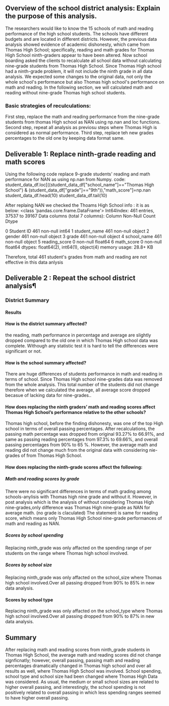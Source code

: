 ## Overview of the school district analysis: Explain the purpose of this analysis.

The researchers would like to know the  15 schools of math and reading performance of the high school students. The schools have different budgets and are located in different districts. 
However, the previous data analysis showed evidence of academic dishonesty, which came from Thomas High School; specifically, reading and math grades for Thomas High School ninth-graders appear to have been altered. 
Now school boarding asked the clients to recalculate all school data without calculating nine-grade students from Thomas High School. Since Thomas High school had a ninth-grade problem, it will not include the ninth grade in all data analysis. 
We expected some changes to the original data, not only the whole school's performance but also Thomas high school's performance on math and reading. In the following section, we will calculated math and reading without nine-grade Thomas high school students.

### Basic strategies of reculculations:

First step, replace the math and reading performance from the nine-grade students from thomas High school as NAN using np.nan and loc functions.
Second step, repeat all analysis as previosu steps where Thomas High is considered as normal performance.
Third step, replace teh new grades percentages to the old one by keeping data format same.

## Deliverable 1: Replace ninth-grade reading and math scores

Using the following code replace 9-grade students' reading and math performance for NAN as using np.nan from Numpy.
code: student_data_df.loc[((student_data_df["school_name"]=="Thomas High School") & (student_data_df["grade"]=="9th")),"math_score"]=np.nan
student_data_df.head(10)
student_data_df.tail(10)

After replaing NAN we checked the Thoams High School info : it is as below: <class 'pandas.core.frame.DataFrame'> Int64Index: 461 entries, 37537 to 39167 Data columns (total 7 columns): Column Non-Null Count Dtype

0 Student ID 461 non-null int64
1 student_name 461 non-null object 2 gender 461 non-null object 3 grade 461 non-null object 4 school_name 461 non-null object 5 reading_score 0 non-null float64 6 math_score 0 non-null float64 dtypes: float64(2), int64(1), object(4) memory usage: 28.8+ KB

Therefore, total 461 student's grades from math and reading are not effective in this data anlysis

## Deliverable 2 : Repeat the school district analysis¶

### District Summary

#### Results

#### How is the district summary affected?

the reading, math performance in percentage and average are slightly dropped compared to the old one in which Thomas High school data was complete. Withough any statistic test it is hard to tell the differences were significant or not.

#### How is the school summary affected?

There are huge differences of students performance in math and reading in terms of school. Since Thomas High school nine-grades data was removed from the whole analysis. This total number of the students did not change therefore when we calculated the average, all average score dropped becasue of lacking data for nine-grades..

#### How does replacing the ninth graders’ math and reading scores affect Thomas High School’s performance relative to the other schools?

Thomas high school, before the finding dishonesty, was one of the top High school in terms of overall passing percentages. After recalculations,  the passing math percentage  was dropped from original 93.27% to 66.91%, and same as passing reading percentages from 97.3% to 69.66%, and overall passing percentages from 90% to 65 %. However, the average math and reading did not change much from the original data with considering nie-grades of from Thomas High School. 


#### How does replacing the ninth-grade scores affect the following:


##### Math and reading scores by grade


There were no significant differences in terms of math grading among schools-anylisis with Thomas high nine grade and without it. However, in post analysis which is the analysis of without considering Thomas High nine-grades,only difference was Thomas High nine-grade as NAN for average math. (no grade is claculated) The statement is same for reading score, which means only Thomas High School nine-grade performances of math and reading as NAN.

##### Scores by school spending

Replacing ninth_grade was only affacted on the spending range of per students on the range where Thomas high school involved.

##### Scores by school size

Replacing ninth_grade was only affacted on the school_size where Thomas high school involved.Over all passing dropped from 90% to 85% in new data analysis.

#### Scores by school type

Replacing ninth_grade was only affacted on the school_type where Thomas high school involved.Over all passing dropped from 90% to 87% in new data analysis.

## Summary

After replacing math and reading scores from ninth_grade students in Thomas High School, the average math and reading scores did not change signficnatly; however, overall passing, passing  math and reading percentages dramatically changed in Thomas high school and over all results as well, where Thomas High School was involved. School spending, school type and school size had been changed where Thomas High Data was considered. As usual, the medium or small school sizes are related to higher overall passing, and interestingly, the school spending  is not positively related to overall passing in which less spending ranges seemed to have higher overall passing. 


```python

```
